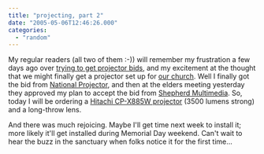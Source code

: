 ```yaml
---
title: "projecting, part 2"
date: "2005-05-06T12:46:26.000"
categories: 
  - "random"
---
```


My regular readers (all two of them :-)) will remember my frustration a few days ago over [trying to get projector bids](http://rmfo-blogs.com/cakeboy/2005/05/03/projecting/), and my excitement at the thought that we might finally get a projector set up for [our church](http://www.noelridgebaptistchurch.org). Well I finally got the bid from [National Projector](http://www.nationalprojector.com/), and then at the elders meeting yesterday they approved my plan to accept the bid from [Shepherd Multimedia](http://www.shepherdmin.com/). So, today I will be ordering a [Hitachi CP-X885W projector](http://www.hitachi.us/Apps/hitachicom/content.jsp?page=LCOSLCDProjectors/CurrentModels/XGA/details/CP-X885W.html&level=4&section=LCOSLCDProjectors&parent=details&godparent=XGA&nav=left&path=jsp/hitachi/forhome/DigitalMedia/) (3500 lumens strong) and a long-throw lens.

And there was much rejoicing. Maybe I'll get time next week to install it; more likely it'll get installed during Memorial Day weekend. Can't wait to hear the buzz in the sanctuary when folks notice it for the first time...
